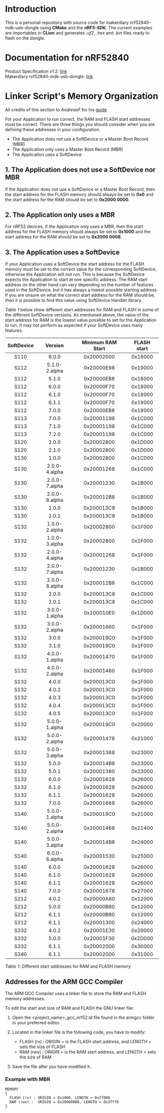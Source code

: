 # Introduction
This is a personal repository with source code for makerdiary nrf52840-mdk-usb-dongle using **CMake** and the **nRF5-SDK**. The current examples are importables in **CLion** and generates *.uf2*, *.hex* and *.bin* files ready to flash on the dongle.

# Documentation for **nRF52840**
Product Specification v1.2: [link](https://infocenter.nordicsemi.com/pdf/nRF52840_PS_v1.2.pdf)  
Makerdiary nrf52840-mdk-usb-dongle: [link](https://github.com/makerdiary/nrf52840-mdk-usb-dongle)

# Linker Script's Memory Organization

All credits of this section to *AndreasF* for his [guide](https://devzone.nordicsemi.com/nordic/short-range-guides/b/getting-started/posts/adjustment-of-ram-and-flash-memory)

For your Application to run correct, the RAM and FLASH start addresses must be correct. There are three things you should consider when you are defining these addresses in your configuration.

- The Application does not use a SoftDevice or a Master Boot Record (MBR)
- The Application only uses a Master Boot Record (MBR)
- The Application uses a SoftDevice

## 1. The Application does not use a SoftDevice nor MBR
If the Application does not use a SoftDevice or a Master Boot Record, then the start address for the FLASH memory should always be set to **0x0** and the start address for the RAM should be set to **0x2000 0000**.

## 2. The Application only uses a MBR
For nRF52 devices, if the Application only uses a MBR, then the start address for the FLASH memory should always be set to **0x1000** and the start address for the RAM should be set to **0x2000 0008**.

## 3. The Application uses a SoftDevice
If your Application uses a SoftDevice the start address for the FLASH memory must be set to the correct value for the corresponding SoftDevice, otherwise the Application will not run. This is because the SoftDevice expects the Application to start at one specific address. The RAM start address on the other hand can vary depending on the number of features used in the SoftDevice, but it has always a lowest possible starting address. If you are unsure on what the correct start address for the RAM should be, then it is possible to find this value using  SoftDevice Handler library.

*Table 1* below show different start addresses for RAM and FLASH in some of the different SoftDevice versions. As mentioned above, the value of the start address for RAM is the lowest value possible to set for the Application to run. It may not perform as expected if your SoftDevice uses many features.

|**SoftDevice**|**Version**|**Minimum RAM Start**|**FLASH start**|
|:---:|:---:|:---:|:---:|
|S110|8.0.0|0x20002000|0x18000|
|S112|5.1.0-2.alpha|0x20000E98|0x19000|
|S112|5.1.0|0x20000EB8|0x18000|
|S112|6.0.0|0x20000F70|0x19000|
|S112|6.1.0|0x20000F70|0x19000|
|S112|6.1.1|0x20000F70|0x19000|
|S112|7.0.0|0x20000EB8|0x19000|
|S113|7.0.0|0x20001198|0x1C000|
|S113|7.1.0|0x20001198|0x1C000|
|S113|7.2.0|0x20001198|0x1C000|
|S120|2.0.0|0x20002800|0x1D000|
|S120|2.1.0|0x20002800|0x1D000|
|S130|1.0.0|0x20002800|0x1C000|
|S130|2.0.0-4.alpha|0x20001268|0x1C000|
|S130|2.0.0-7.alpha|0x20001230|0x1B000|
|S130|2.0.0-8.alpha|0x200012B8|0x1B000|
|S130|2.0.0|0x200013C8|0x1B000|
|S130|2.0.1|0x200013C8|0x1B000|
|S132|1.0.0-2.alpha|0x20002800|0x1F000|
|S132|1.0.0-3.alpha|0x20002800|0x1F000|
|S132|2.0.0-4.alpha|0x20001268|0x1F000|
|S132|2.0.0-7.alpha|0x20001230|0x1B000|
|S132|2.0.0-8.alpha|0x200012B8|0x1C000|
|S132|2.0.0|0x200013C8|0x1C000|
|S132|2.0.1|0x200013C8|0x1C000|
|S132|3.0.0-1.alpha|0x200010E0|0x1D000|
|S132|3.0.0-2.alpha|0x20001660|0x1F000|
|S132|3.0.0|0x200019C0|0x1F000|
|S132|3.1.0|0x200019C0|0x1F000|
|S132|4.0.0-1.alpha|0x20001470|0x1F000|
|S132|4.0.0-2.alpha|0x20001460|0x1F000|
|S132|4.0.0|0x200013C0|0x1F000|
|S132|4.0.2|0x200013C0|0x1F000|
|S132|4.0.3|0x200013C0|0x1F000|
|S132|4.0.4|0x200013C0|0x1F000|
|S132|4.0.5|0x200013C0|0x1F000|
|S132|5.0.0-1.alpha|0x200019C0|0x20000|
|S132|5.0.0-2.alpha|0x20001478|0x21000|
|S132|5.0.0-3.alpha|0x20001368|0x23000|
|S132|5.0.0|0x200014B8|0x23000|
|S132|5.0.1|0x20001380|0x23000|
|S132|6.0.0|0x20001628|0x26000|
|S132|6.1.0|0x20001628|0x26000|
|S132|6.1.1|0x20001628|0x26000|
|S132|7.0.0|0x20001668|0x26000|
|S140|5.0.0-1.alpha|0x200019C0|0x21000|
|S140|5.0.0-2.alpha|0x20001468|0x21400|
|S140|5.0.0-3.alpha|0x200014B8|0x24000|
|S140|6.0.0-6.alpha|0x20001530|0x25000|
|S140|6.0.0|0x20001628|0x26000|
|S140|6.1.0|0x20001628|0x26000|
|S140|6.1.1|0x20001628|0x26000|
|S140|7.0.0|0x20001678|0x27000|
|S212|4.0.2|0x20000A80|0x12000|
|S212|5.0.0|0x20000B80|0x12000|
|S212|6.1.1|0x20000B80|0x12000|
|S312|6.1.1|0x20001300|0x24000|
|S332|4.0.2|0x20001E30|0x29000|
|S332|5.0.0|0x20001F30|0x2D000|
|S332|6.1.1|0x20002000|0x30000|
|S340|6.1.1|0x20002000|0x31000|

*Table 1*: Different start addresses for RAM and FLASH memory

## Addresses for the ARM GCC Compiler
The ARM GCC Compiler uses a linker file to store the RAM and FLASH memory addresses.

To edit the start and size of RAM and FLASH the GNU linker file:

1. Open the <project_name>_gcc_nrf52.ld file found in the armgcc folder in your preferred editor.

2. Located in the linker file is the following code, you have to modify:
   - FLASH (rx) : ORIGIN = is the FLASH start address, and LENGTH = sets the size of FLASH
   - RAM (rwx) :  ORIGIN = is the RAM start address, and LENGTH = sets the size of RAM

3. Save the file after you have modified it.

### Example with MBR
```
MEMORY
{
  FLASH (rx) : ORIGIN = 0x1000, LENGTH = 0xff000
  RAM (rwx) :  ORIGIN = 0x20000008, LENGTH = 0x3fff8
}
```
